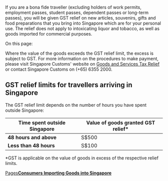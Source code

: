 If you are a bona fide traveller (excluding holders of work permits, employment passes, student passes, dependent passes or long-term passes), you will be given GST relief on new articles, souvenirs, gifts and food preparations that you bring into Singapore
which are for your personal use. The relief does not apply to intoxicating liquor and tobacco, as well as goods imported for commercial purposes.

On this page:

Where the value of the goods exceeds the GST relief limit, the excess is subject to GST. For more information on the procedures to make payment, please visit Singapore Customs' website on [Goods and Services Tax Relief](https://www.customs.gov.sg/individuals/going-through-customs/arrivals/duty-free-concession-and-gst-relief "Goods and Services Tax Relief") or contact Singapore Customs on (+65) 6355 2000.

## GST relief limits for travellers arriving in Singapore

The GST relief limit depends on the number of hours you have spent outside Singapore:

| Time spent outside Singapore | Value of goods granted GST relief\* |
| --- | --- |
| **48 hours and above** | S$500 |
| **Less than 48 hours** | S$100 |

\*GST is applicable on the value of goods in excess of the respective relief limits.

[Pages**Consumers Importing Goods into Singapore**](https://www.iras.gov.sg/taxes/goods-services-tax-(gst)/consumers/consumers-importing-goods-into-singapore)